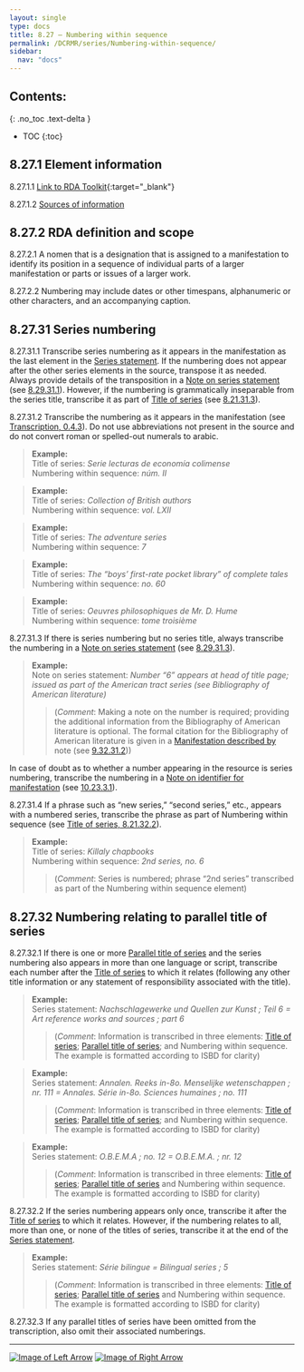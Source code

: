 ```yaml
---
layout: single
type: docs
title: 8.27 — Numbering within sequence
permalink: /DCRMR/series/Numbering-within-sequence/
sidebar:
  nav: "docs"
---
```


## Contents:
{: .no_toc .text-delta }

- TOC
{:toc}

## 8.27.1 Element information

<a name="8.27.1.1">8.27.1.1</a> [Link to RDA Toolkit](https://access.rdatoolkit.org/en-US_ala-04e52191-96ac-3870-ac6a-de37540f45f5){:target="_blank"}

<a name="8.27.1.2">8.27.1.2</a> [Sources of information](/DCRMR/series/#8011-sources-of-information)

## 8.27.2 RDA definition and scope

<a name="8.27.2.1">8.27.2.1</a> A nomen that is a designation that is assigned to a manifestation to identify its position in a sequence of individual parts of a larger manifestation or parts or issues of a larger work.

<a name="8.27.2.2">8.27.2.2</a> Numbering may include dates or other timespans, alphanumeric or other characters, and an accompanying caption.

## 8.27.31 Series numbering

<a name="8.27.31.1">8.27.31.1</a> Transcribe series numbering as it appears in the manifestation as the last element in the [Series statement](/DCRMR/series/Series-statement/). If the numbering does not appear after the other series elements  in the source, transpose it as needed. Always provide details of the transposition in a [Note on series statement](/DCRMR/series/Note-on-series-statement/) (see [8.29.31.1](/DCRMR/series/Note-on-series-statement/#8.29.31.1)). However, if the numbering is grammatically inseparable from the series title, transcribe it as part of [Title of series](/DCRMR/series/Title-of-series/) (see [8.21.31.3](/DCRMR/series/Title-of-series/#8.21.31.3)).

<a name="8.27.31.2">8.27.31.2</a> Transcribe the numbering as it appears in the manifestation (see [Transcription, 0.4.3](/DCRMR/general-rules/Transcription/#043-punctuation)). Do not use abbreviations not present in the source and do not convert roman or spelled-out numerals to arabic.

>**Example:**  
>Title of series: <CITE>Serie lecturas de economía colimense</CITE>  
>Numbering within sequence: <CITE>núm. II</CITE>  

>**Example:**  
>Title of series: <CITE>Collection of British authors</CITE>  
>Numbering within sequence: <CITE>vol. LXII</CITE>  

>**Example:**  
>Title of series: <CITE>The adventure series</CITE>  
>Numbering within sequence: <CITE>7</CITE>   

>**Example:**  
>Title of series: <CITE>The “boys’ first-rate pocket library” of complete tales</CITE>  
>Numbering within sequence: <CITE>no. 60</CITE>   
      
>**Example:**  
>Title of series: <CITE>Oeuvres philosophiques de Mr. D. Hume</CITE>  
>Numbering within sequence: <CITE>tome troisième</CITE> 

<a name="8.27.31.3">8.27.31.3</a> If there is series numbering but no series title, always transcribe the numbering in a [Note on series statement](/DCRMR/series/Note-on-series-statement/) (see [8.29.31.3](/DCRMR/series/Note-on-series-statement/#8.29.31.3)). 

>**Example:**  
>Note on series statement: <CITE>Number “6” appears at head of title page; issued as part of the American tract series (see Bibliography of American literature)</CITE>  
>>(*Comment*: Making a note on the number is required; providing the additional information from the Bibliography of American literature is optional. The formal citation for the Bibliography of American literature is given in a [Manifestation described by](/DCRMR/additional-notes/Manifestation-described-by/) note (see [9.32.31.2](/DCRMR/additional-notes/Manifestation-described-by/#9.32.31.2)))

In case of doubt as to whether a number appearing in the resource is series numbering, transcribe the numbering in a [Note on identifier for manifestation](/DCRMR/identifiers/Note-on-identifier-for-manifestation/) (see [10.23.3.1](/DCRMR/identifiers/Note-on-identifier-for-manifestation/#10.23.3.1)).

<a name="8.27.31.4">8.27.31.4</a> If a phrase such as “new series,” “second series,” etc., appears with a numbered series, transcribe the phrase as part of Numbering within sequence (see [Title of series, 8.21.32.2](/DCRMR/series/Title-of-series/#8.21.32.2)).

>**Example:**  
>Title of series: <CITE>Killaly chapbooks</CITE>  
>Numbering within sequence: <CITE>2nd series, no. 6</CITE>  
>>(*Comment*: Series is numbered; phrase “2nd series” transcribed as part of the Numbering within sequence element)

## 8.27.32 Numbering relating to parallel title of series

<a name="8.27.32.1">8.27.32.1</a> If there is one or more [Parallel title of series](/DCRMR/series/Parallel-title-of-series/) and the series numbering also appears in more than one language or script, transcribe each number after the [Title of series](/DCRMR/series/Title-of-series/) to which it relates (following any other title information or any statement of responsibility associated with the title).

>**Example:**  
>Series statement: <CITE>Nachschlagewerke und Quellen zur Kunst ; Teil 6 = Art reference works and sources ; part 6</CITE>  
>>(*Comment*: Information is transcribed in three elements: [Title of series](/DCRMR/series/Title-of-series/); [Parallel title of series](/DCRMR/series/Parallel-title-of-series/); and Numbering within sequence. The example is formatted according to ISBD for clarity)
 
>**Example:**  
>Series statement: <CITE>Annalen. Reeks in-8o. Menselijke wetenschappen ; nr. 111 = Annales. Série in-8o. Sciences humaines ; no. 111</CITE>  
>>(*Comment*: Information is transcribed in three elements: [Title of series](/DCRMR/series/Title-of-series/); [Parallel title of series](/DCRMR/series/Parallel-title-of-series/); and Numbering within sequence. The example is formatted according to ISBD for clarity)
  
>**Example:**  
>Series statement: <CITE>O.B.E.M.A ; no. 12 = O.B.E.M.A. ; nr. 12</CITE>  
>>(*Comment*: Information is transcribed in three elements: [Title of series](/DCRMR/series/Title-of-series/); [Parallel title of series](/DCRMR/series/Parallel-title-of-series/) and Numbering within sequence. The example is formatted according to ISBD for clarity)   

<a name="8.27.32.2">8.27.32.2</a> If the series numbering appears only once, transcribe it after the [Title of series](/DCRMR/series/Title-of-series/) to which it relates. However, if the numbering relates to all, more than one, or none of the titles of series, transcribe it at the end of the [Series statement](/DCRMR/series/Series-statement/).

>**Example:**  
>Series statement: <CITE>Série bilingue = Bilingual series ; 5</CITE>  
>>(*Comment*: Information is transcribed in three elements: [Title of series](/DCRMR/series/Title-of-series/); [Parallel title of series](/DCRMR/series/Parallel-title-of-series/) and Numbering within sequence. The example is formatted according to ISBD for clarity)

<a name="8.27.32.3">8.27.32.3</a> If any parallel titles of series have been omitted from the transcription, also omit their associated numberings.

---

[![Image of Left Arrow](https://rbms-bsc.github.io/DCRMR/assets/pictures/navigation/Arrow_Left.png "8.255 — Parallel statement of responsibility relating to series")](/DCRMR/series/Parallel-statement-of-responsibility-relating-to-series/) [![Image of Right Arrow](https://rbms-bsc.github.io/DCRMR/assets/pictures/navigation/Arrow_Right.png "8.29 — Note on series statement")](/DCRMR/series/Note-on-series-statement/)
